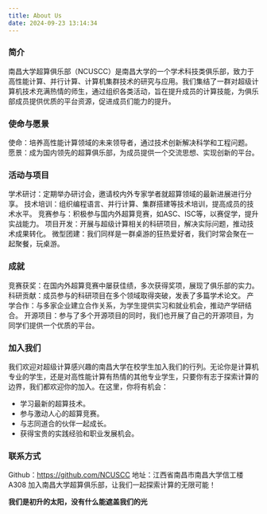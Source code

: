 ```yaml
---
title: About Us
date: 2024-09-23 13:14:34
---
```

### **简介**
南昌大学超算俱乐部（NCUSCC）是南昌大学的一个学术科技类俱乐部，致力于高性能计算、并行计算、计算机集群技术的研究与应用。我们集结了一群对超级计算机技术充满热情的师生，通过组织各类活动，旨在提升成员的计算技能，为俱乐部成员提供优质的平台资源，促进成员们能力的提升。

### **使命与愿景**
使命：培养高性能计算领域的未来领导者，通过技术创新解决科学和工程问题。
愿景：成为国内领先的超算俱乐部，为成员提供一个交流思想、实现创新的平台。

### **活动与项目**
学术研讨：定期举办研讨会，邀请校内外专家学者就超算领域的最新进展进行分享。
技术培训：组织编程语言、并行计算、集群搭建等技术培训，提高成员的技术水平。
竞赛参与：积极参与国内外超算竞赛，如ASC、ISC等，以赛促学，提升实战能力。
项目开发：开展与超级计算相关的科研项目，解决实际问题，推动技术成果转化。
微型团建：我们同样是一群桌游的狂热爱好者，我们时常会聚在一起聚餐，玩桌游。

### **成就**
竞赛获奖：在国内外超算竞赛中屡获佳绩，多次获得奖项，展现了俱乐部的实力。
科研贡献：成员参与的科研项目在多个领域取得突破，发表了多篇学术论文。
产学合作：与多家企业建立合作关系，为学生提供实习和就业机会，推动产学研结合。
开源项目：参与了多个开源项目的同时，我们也开展了自己的开源项目，为同学们提供一个优质的平台。

### **加入我们**
我们欢迎对超级计算感兴趣的南昌大学在校学生加入我们的行列。无论你是计算机专业的学生，还是对高性能计算有热情的其他专业学生，只要你有志于探索计算的边界，我们都欢迎你的加入。在这里，你将有机会：

- 学习最新的超算技术。
- 参与激动人心的超算竞赛。
- 与志同道合的伙伴一起成长。
- 获得宝贵的实践经验和职业发展机会。

### **联系方式**
Github：https://github.com/NCUSCC
地址：江西省南昌市南昌大学信工楼A308
加入南昌大学超算俱乐部，让我们一起探索计算的无限可能！

**我们是初升的太阳，没有什么能遮盖我们的光**